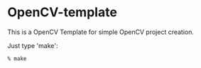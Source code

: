 # OpenCV-template

This is a OpenCV Template for simple OpenCV project creation.

Just type 'make':

    % make
